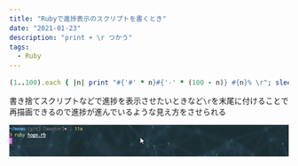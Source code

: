```yaml
---
title: "Rubyで進捗表示のスクリプトを書くとき"
date: "2021-01-23"
description: "print + \r つかう"
tags:
  - Ruby
---
```


```ruby
(1..100).each { |n| print "#{'#' * n}#{'-' * (100 - n)} #{n}% \r"; sleep 1}
```

書き捨てスクリプトなどで進捗を表示させたいときなど`\r`を末尾に付けることで再描画できるので進捗が進んでいるような見え方をさせられる

![alt](ruby_progress_bar01.gif)
